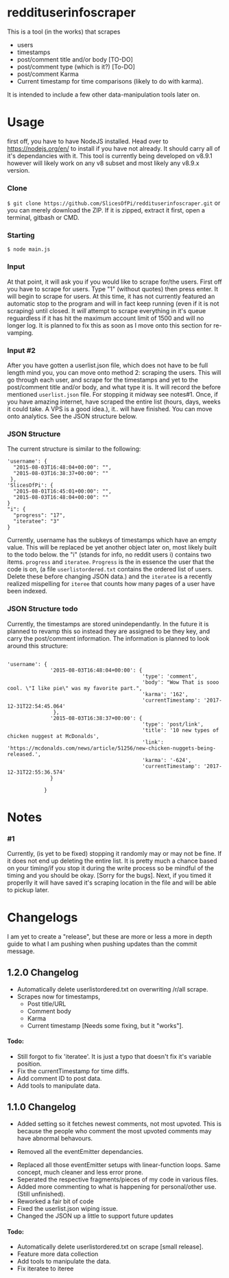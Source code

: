 # reddituserinfoscraper
This is a tool (in the works) that scrapes 
  * users
  * timestamps
  * post/comment title and/or body [TO-DO]
  * post/comment type (which is it?) [To-DO]
  * post/comment Karma
  * Current timestamp for time comparisons (likely to do with karma).
  
It is intended to include a few other data-manipulation tools later on.

# Usage
first off, you have to have NodeJS installed. Head over to https://nodejs.org/en/ to install if you have not already.
It should carry all of it's dependancies with it. This tool is currently being developed on v8.9.1 however will likely work on any v8 subset and most likely any v8.9.x version.
### Clone
`$ git clone https://github.com/SlicesOfPi/reddituserinfoscraper.git` or you can merely download the ZIP.
If it is zipped, extract it first, open a terminal, gitbash or CMD.
### Starting
`$ node main.js`
### Input
At that point, it will ask you if you would like to scrape for/the users. First off you have to scrape for users. Type "1" (without quotes) then press enter. It will begin to scrape for users. At this time, it has not currently featured an automatic stop to the program and will in fact keep running (even if it is not scraping) until closed. It *will* attempt to scrape everything in it's queue reguardless if it has hit the maximum account limit of 1500 and will no longer log. It is planned to fix this as soon as I move onto this section for re-vamping.
### Input #2
After you have gotten a userlist.json file, which does not have to be full length mind you, you can move onto method 2: scraping the users. This will go through each user, and scrape for the timestamps and yet to the post/comment title and/or body, and what type it is. It will record the before mentioned `userlist.json` file. For stopping it midway see notes#1. Once, if you have amazing internet, have scraped the entire list (hours, days, weeks it could take. A VPS is a good idea.), it.. will have finished. You can move onto analytics. See the JSON structure below.

### JSON Structure
The current structure is similar to the following:
  ```
  'username': {
    "2015-08-03T16:48:04+00:00": "",
    "2015-08-03T16:38:37+00:00": ""
   },
  'SlicesOfPi': {
    "2015-08-01T16:45:01+00:00": "",
    "2015-08-03T16:48:04+00:00": ""
  }
  "i": {
    "progress": "17",
    "iteratee": "3"
  }
  
```
Currently, username has the subkeys of timestamps which have an empty value. This will be replaced be yet another object later on, most likely built to the todo below. the "i" (stands for info, no reddit users i) contains two items.
`progress` and `iteratee`. `Progress` is the in essence the user that the code is on, (a file `userlistordered.txt` contains the ordered list of users. Delete these before changing JSON data.) and the `iteratee` is a recently realized mispelling for `iteree` that counts how many pages of a user have been indexed.
### JSON Structure todo
Currently, the timestamps are stored unindependantly. In the future it is planned to revamp this so instead they are assigned to be they key, and carry the post/comment information. The information is planned to look around this structure:

```

'username': {
              '2015-08-03T16:48:04+00:00': {
                                            'type': 'comment',
                                            'body': "Wow That is sooo cool. \"I like pie\" was my favorite part.",
                                            'karma': '162',
                                            'currentTimestamp': '2017-12-31T22:54:45.064'
               },
              '2015-08-03T16:38:37+00:00': {
                                            'type': 'post/link',
                                            'title': '10 new types of chicken nuggest at McDonalds',
                                            'link': 'https://mcdonalds.com/news/article/51256/new-chicken-nuggets-being-released.',
                                            'karma': '-624',
                                            'currentTimestamp': '2017-12-31T22:55:36.574' 
              }

            }
```

# Notes

### #1
Currently, (is yet to be fixed) stopping it randomly may or may not be fine. If it does not end up deleting the entire list. It is pretty much a chance based on your timing/if you stop it during the write process so be mindful of the timing and you should be okay. [Sorry for the bugs]. Next, if you timed it properlly it will have saved it's scraping location in the file and will be able to pickup later.

# Changelogs
I am yet to create a "release", but these are more or less a more in depth guide to what I am pushing when pushing updates than the commit message.

## 1.2.0 Changelog
+ Automatically delete userlistordered.txt on overwriting /r/all scrape.
+ Scrapes now for timestamps,
  * Post title/URL
  * Comment body
  * Karma
  * Current timestamp [Needs some fixing, but it "works"].

#### Todo:
 * Still forgot to fix 'iteratee'. It is just a typo that doesn't fix it's variable position.
 * Fix the currentTimestamp for time diffs.
 * Add comment ID to post data.
 * Add tools to manipulate data.

## 1.1.0 Changelog
+ Added setting so it fetches newest comments, not most upvoted. This is because the people who comment the most upvoted comments may have abnormal behavours. 
- Removed all the eventEmitter dependancies.
+ Replaced all those eventEmitter setups with linear-function loops. Same concept, much cleaner and less error prone.
+ Seperated the respective fragments/pieces of my code in various files.
+ Added more commenting to what is happening for personal/other use. (Still unfinished).
+ Reworked a fair bit of code
+ Fixed the userlist.json wiping issue.
+ Changed the JSON up a little to support future updates

#### Todo:
 * Automatically delete userlistordered.txt on scrape [small release].
 * Feature more data collection
 * Add tools to manipulate the data.
 * Fix iteratee to iteree
